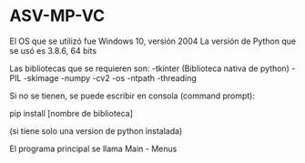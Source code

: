 # ASV-MP-VC

El OS que se utilizó fue Windows 10, versión 2004
La versión de Python que se usó es 3.8.6, 64 bits

Las bibliotecas que se requieren son:
-tkinter (Biblioteca nativa de python)
-PIL
-skimage
-numpy
-cv2
-os
-ntpath
-threading

Si no se tienen, se puede escribir en consola (command prompt):

pip install [nombre de biblioteca]

(si tiene solo una version de python instalada)

El programa principal se llama Main - Menus

